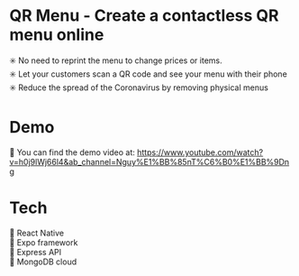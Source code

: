# QR Menu - Create a contactless QR menu online
 ✳️ No need to reprint the menu to change prices or items. <br />
 ✳️ Let your customers scan a QR code and see your menu with their phone <br />
 ✳️ Reduce the spread of the Coronavirus by removing physical menus <br />
 # Demo
 👀 You can find the demo video at: https://www.youtube.com/watch?v=h0j9lWj66l4&ab_channel=Nguy%E1%BB%85nT%C6%B0%E1%BB%9Dng
# Tech
 🍁 React Native <br />
 🍁 Expo framework <br />
 🍁 Express API <br />
 🍁 MongoDB cloud <br />

